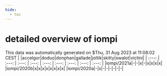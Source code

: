 ```yaml
---
hide:
  - toc
---
```


detailed overview of iompi
==========================


This data was automatically generated on $Thu, 31 Aug 2023 at 11:08:02 CEST
| |accelgor|doduo|donphan|gallade|joltik|skitty|swalot|victini|
| :---: | :---: | :---: | :---: | :---: | :---: | :---: | :---: | :---: |
|iompi/2021a|-|-|x|-|x|x|x|x|
|iompi/2020b|x|x|x|x|x|x|x|x|
|iompi/2020a|-|x|-|-|-|-|-|-|
